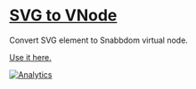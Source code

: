 [SVG to VNode](http://svgtovnode.thibaudb.com/)
===

Convert SVG element to Snabbdom virtual node.

[Use it here.](http://svgtovnode.thibaudb.com/)

[![Analytics](https://ga-beacon.appspot.com/UA-59640055-1/svgtovnode/readme)](https://github.com/igrigorik/ga-beacon)
